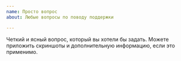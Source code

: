 ```yaml
---
name: Просто вопрос
about: Любые вопросы по поводу поддержки

---
```


Четкий и ясный вопрос, который вы хотели бы задать. 
Можете приложить скриншоты и дополнительную информацию, если это применимо.
